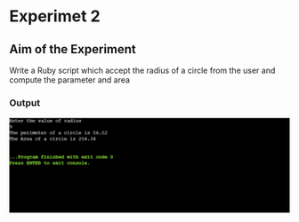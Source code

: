 # Experimet 2

## Aim of the Experiment

Write a Ruby script which accept the radius of a circle from the user and compute the parameter 
and area

### Output

![output](exp_2.png)
